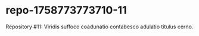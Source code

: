 # repo-1758773773710-11
Repository #11: Viridis suffoco coadunatio contabesco adulatio titulus cerno.
